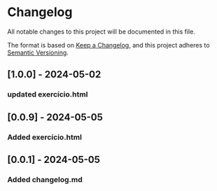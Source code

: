 # Changelog

All notable changes to this project will be documented in this file.

The format is based on [Keep a Changelog](https://keepachangelog.com/en/1.1.0/),
and this project adheres to [Semantic Versioning](https://semver.org/spec/v2.0.0.html).

## [1.0.0] - 2024-05-02

### updated exercício.html

## [0.0.9] - 2024-05-05

### Added exercício.html

## [0.0.1] - 2024-05-05

### Added changelog.md